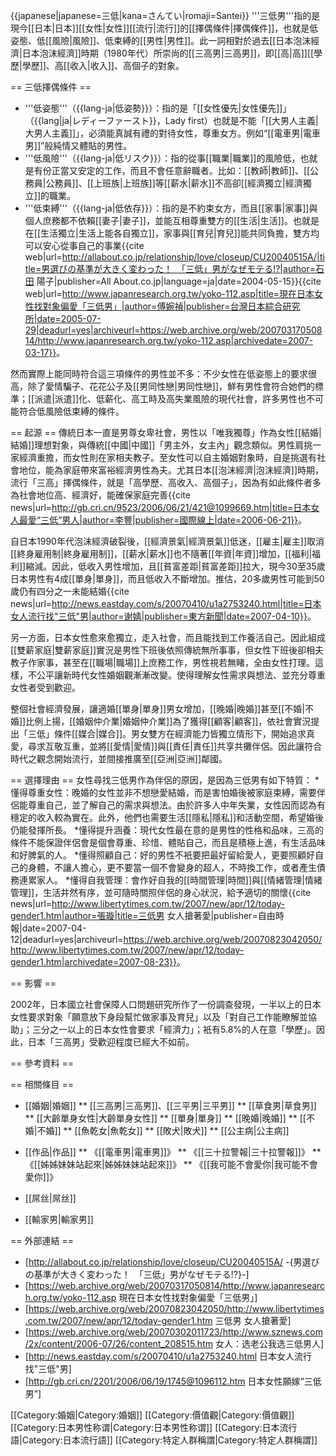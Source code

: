 {{japanese|japanese=三低|kana=さんてい|romaji=Santei}}
'''三低男'''指的是現今[[日本|日本]][[女性|女性]][[流行|流行]]的[[擇偶條件|擇偶條件]]，也就是低姿態、低[[風險|風險]]、低束縛的[[男性|男性]]。此一詞相對於過去[[日本泡沫經濟|日本泡沫經濟]]時期（1980年代）所崇尚的[[三高男|三高男]]，即[[高|高]][[學歷|學歷]]、高[[收入|收入]]、高個子的對象。

== 三低擇偶條件 ==
* '''低姿態'''（{{lang-ja|低姿勢}}）：指的是「[[女性優先|女性優先]]」（{{lang|ja|レディーファースト}}，Lady first）也就是不能「[[大男人主義|大男人主義]]」，必須能真誠有禮的對待女性，尊重女方。例如“[[電車男|電車男]]”般純情又體貼的男性。
* '''低風險'''（{{lang-ja|低リスク}}）：指的從事[[職業|職業]]的風險低，也就是有份正當又安定的工作，而且不會任意辭職者。比如：[[教師|教師]]、[[公務員|公務員]]、[[上班族|上班族]]等[[薪水|薪水]]不高卻[[經濟獨立|經濟獨立]]的職業。
* '''低束縛'''（{{lang-ja|低依存}}）：指的是不約束女方，而且[[家事|家事]]與個人庶務都不依賴[[妻子|妻子]]，並能互相尊重雙方的[[生活|生活]]。也就是在[[生活獨立|生活上能各自獨立]]，家事與[[育兒|育兒]]能共同負擔，雙方均可以安心從事自己的事業<ref name="3L-J">{{cite web|url=http://allabout.co.jp/relationship/love/closeup/CU20040515A/|title=男選びの基準が大きく変わった！　「三低」男がなぜモテる!?|author=石田 陽子|publisher=All About.co.jp|language=ja|date=2004-05-15}}</ref><ref name="3L-C">{{cite web|url=http://www.japanresearch.org.tw/yoko-112.asp|title=現在日本女性找對象偏愛「三低男」|author=傅婉禎|publisher=台灣日本綜合研究所|date=2005-07-29|deadurl=yes|archiveurl=https://web.archive.org/web/20070317050814/http://www.japanresearch.org.tw/yoko-112.asp|archivedate=2007-03-17}}</ref>。

然而實際上能同時符合這三項條件的男性並不多：不少女性在低姿態上的要求很高，除了愛情騙子、花花公子及[[男同性戀|男同性戀]]，鮮有男性會符合她們的標準；[[派遣|派遣]]化、低薪化、高工時及高失業風險的現代社會，許多男性也不可能符合低風險低束縛的條件。

== 起源 ==
傳統日本一直是男尊女卑社會，男性以「唯我獨尊」作為女性[[結婚|結婚]]理想對象，與傳統[[中國|中國]]「男主外，女主內」觀念類似。男性肩挑一家經濟重擔，而女性則在家相夫教子。至女性可以自主婚姻對象時，自是挑選有社會地位，能為家庭帶來富裕經濟男性為夫。尤其日本[[泡沫經濟|泡沫經濟]]時期，流行「三高」擇偶條件，就是「高學歷、高收入、高個子」，因為有如此條件者多為社會地位高、經濟好，能確保家庭完善<ref>{{cite news|url=http://gb.cri.cn/9523/2006/06/21/421@1099669.htm|title=日本女人最愛“三低”男人|author=李豐|publisher=國際線上|date=2006-06-21}}</ref>。

自日本1990年代泡沫經濟破裂後，[[經濟景氣|經濟景氣]]低迷，[[雇主|雇主]]取消[[終身雇用制|終身雇用制]]，[[薪水|薪水]]也不隨著[[年資|年資]]增加，[[福利|福利]]縮減。因此，低收入男性增加，且[[貧富差距|貧富差距]]拉大，現今30至35歲日本男性有4成[[單身|單身]]，而且低收入不斷增加。推估，20多歲男性可能到50歲仍有四分之一未能結婚<ref>{{cite news|url=http://news.eastday.com/s/20070410/u1a2753240.html|title=日本女人流行找"三低"男|author=谢婧|publisher=東方新聞|date=2007-04-10}}</ref>。

另一方面，日本女性愈來愈獨立，走入社會，而且能找到工作養活自己。因此組成[[雙薪家庭|雙薪家庭]]實況是男性下班後依照傳統無所事事，但女性下班後卻相夫教子作家事，甚至在[[職場|職場]]上庶務工作，男性視若無睹，全由女性打理。這樣，不公平讓新時代女性婚姻觀漸漸改變。使得理解女性需求與想法、並充分尊重女性者受到歡迎。

整個社會經濟發展，讓適婚[[單身|單身]]男女增加，[[晚婚|晚婚]]甚至[[不婚|不婚]]比例上揚，[[婚姻仲介業|婚姻仲介業]]為了獲得[[顧客|顧客]]，依社會實況提出「三低」條件[[媒合|媒合]]。男女雙方在經濟能力皆獨立情形下，開始追求真愛，尋求互敬互重，並將[[愛情|愛情]]與[[責任|責任]]共享共攤伴侶。因此讓符合時代之觀念開始流行，並間接推廣至[[亞洲|亞洲]]鄰國。

== 選擇理由 ==
女性尋找三低男作為伴侶的原因，是因為三低男有如下特質：
*懂得尊重女性：晚婚的女性並非不想戀愛結婚，而是害怕婚後被家庭束縛，需要伴侶能尊重自己，並了解自己的需求與想法。由於許多人中年失業，女性因而認為有穩定的收入較為實在。此外，他們也需要生活[[隱私|隱私]]和活動空間，希望婚後仍能發揮所長。
*懂得提升涵養：現代女性最在意的是男性的性格和品味，三高的條件不能保證伴侶會是個會尊重、珍惜、體貼自己，而且是積極上進，有生活品味和好脾氣的人。
*懂得照顧自己：好的男性不衹要把最好留給愛人，更要照顧好自己的身體，不讓人擔心，更不要當一個不會變身的超人，不時換工作，或者產生債務連累家人。
*懂得自我管理：會作好自我的[[時間管理|時間]]與[[情緒管理|情緒管理]]，生活井然有序，並可隨時關照伴侶的身心狀況，給予適切的關懷<ref name="3L-T">{{cite news|url=http://www.libertytimes.com.tw/2007/new/apr/12/today-gender1.htm|author=張璇|title=三低男 女人搶著愛|publisher=自由時報|date=2007-04-12|deadurl=yes|archiveurl=https://web.archive.org/web/20070823042050/http://www.libertytimes.com.tw/2007/new/apr/12/today-gender1.htm|archivedate=2007-08-23}}</ref>。

== 影響 ==

2002年，日本國立社會保障人口問題研究所作了一份調查發現，一半以上的日本女性要求對象「願意放下身段幫忙做家事及育兒」以及「對自己工作能瞭解並協助」；三分之一以上的日本女性會要求「經濟力」；衹有5.8%的人在意「學歷」。因此，日本「三高男」受歡迎程度已經大不如前<ref name="3L-J"/><ref name="3L-C"/>。

== 參考資料 ==
<div class="references-small">
<references />
</div>

== 相關條目 ==
* [[婚姻|婚姻]]
** [[三高男|三高男]]、[[三平男|三平男]]
** [[草食男|草食男]]
** [[大齡單身女性|大齡單身女性]]
** [[單身|單身]]
** [[晚婚|晚婚]]
** [[不婚|不婚]]
** [[魚乾女|魚乾女]]
** [[敗犬|敗犬]]
** [[公主病|公主病]]

* [[作品|作品]]
** 《[[電車男|電車男]]》
** 《[[三十拉警報|三十拉警報]]》
** 《[[姊姊妹妹站起來|姊姊妹妹站起來]]》
** 《[[我可能不會愛你|我可能不會愛你]]》

* [[屌丝|屌丝]]
* [[輸家男|輸家男]]

== 外部連結 ==
* [http://allabout.co.jp/relationship/love/closeup/CU20040515A/ -{男選びの基準が大きく変わった！　「三低」男がなぜモテる!?}-] 
* [https://web.archive.org/web/20070317050814/http://www.japanresearch.org.tw/yoko-112.asp 現在日本女性找對象偏愛「三低男」]
* [https://web.archive.org/web/20070823042050/http://www.libertytimes.com.tw/2007/new/apr/12/today-gender1.htm 三低男 女人搶著愛]
* [https://web.archive.org/web/20070302011723/http://www.sznews.com/2x/content/2006-07/26/content_208515.htm 女人：选老公我选三低男人]
* [http://news.eastday.com/s/20070410/u1a2753240.html 日本女人流行找"三低"男]
* [http://gb.cri.cn/2201/2006/06/19/1745@1096112.htm 日本女性願嫁“三低男”]

[[Category:婚姻|Category:婚姻]]
[[Category:價值觀|Category:價值觀]]
[[Category:日本男性称谓|Category:日本男性称谓]]
[[Category:日本流行語|Category:日本流行語]]
[[Category:特定人群稱謂|Category:特定人群稱謂]]